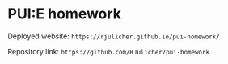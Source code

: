 # PUI:E homework

Deployed website: `https://rjulicher.github.io/pui-homework/`

Repository link: `https://github.com/RJulicher/pui-homework`
